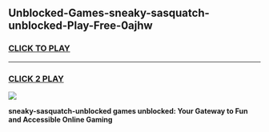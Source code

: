 
## Unblocked-Games-sneaky-sasquatch-unblocked-Play-Free-0ajhw
<h3>
<a href="https://premium76.site?title=sneaky-sasquatch-unblocked&ref=12A">CLICK TO PLAY</a></h3>
<hr>

<h3>
<a href="https://premium76.site?title=sneaky-sasquatch-unblocked&ref=12A">CLICK 2 PLAY</a>
  
</h3>

<a href="https://premium76.site?title=sneaky-sasquatch-unblocked&ref=12A"><img src="https://clearcache.store/games.png"></a>


**sneaky-sasquatch-unblocked games unblocked: Your Gateway to Fun and Accessible Online Gaming**

